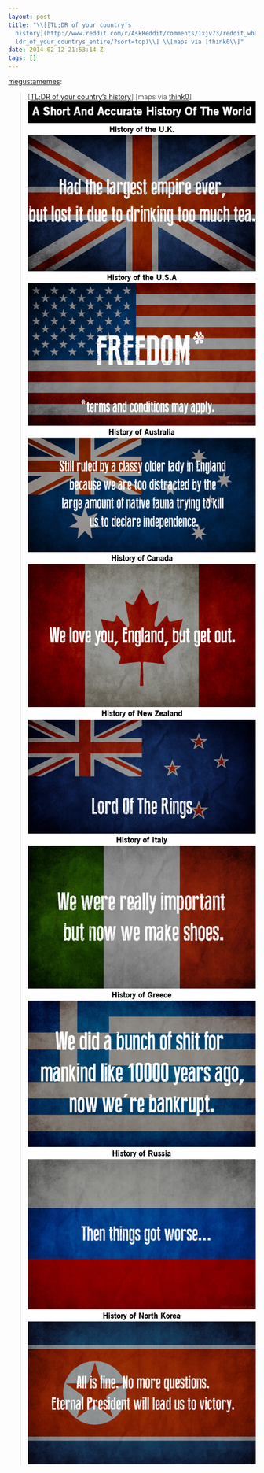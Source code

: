 ```yaml
---
layout: post
title: "\\[[TL;DR of your country’s
  history](http://www.reddit.com/r/AskReddit/comments/1xjv73/reddit_whats_the_t\
  ldr_of_your_countrys_entire/?sort=top)\\] \\[maps via [think0\\]"
date: 2014-02-12 21:53:14 Z
tags: []
---
```

[megustamemes](http://megustamemes.tumblr.com/post/76429780316):

> \[[TL;DR of your country’s history](http://www.reddit.com/r/AskReddit/comments/1xjv73/reddit_whats_the_tldr_of_your_countrys_entire/?sort=top)\] \[maps via [think0](http://think0.deviantart.com/)\]
![](/media/2014/02/76459997614_0.png)
![](/media/2014/02/76459997614_1.png)
![](/media/2014/02/76459997614_2.png)
![](/media/2014/02/76459997614_3.png)
![](/media/2014/02/76459997614_4.png)
![](/media/2014/02/76459997614_5.png)
![](/media/2014/02/76459997614_6.png)
![](/media/2014/02/76459997614_7.png)
![](/media/2014/02/76459997614_8.png)
![](/media/2014/02/76459997614_9.png)
